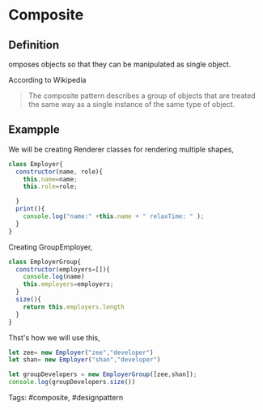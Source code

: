 # Composite

## Definition

omposes objects so that they can be manipulated as single object.

According to Wikipedia

> The composite pattern describes a group of objects that are treated the same way as a single instance of the same type of object.

## Exampple 
We will be creating Renderer classes for rendering multiple shapes,  

```js
class Employer{
  constructor(name, role){
    this.name=name;
    this.role=role;

  }
  print(){
    console.log("name:" +this.name + " relaxTime: " );
  }
}
```

Creating GroupEmployer,  

```js
class EmployerGroup{
  constructor(employers=[]){
    console.log(name)
    this.employers=employers;
  }
  size(){
    return this.employers.length
  }
}
```

Thst's how we will use this,  

```js
let zee= new Employer("zee","developer")
let shan= new Employer("shan","developer")

let groupDevelopers = new EmployerGroup([zee,shan]);
console.log(groupDevelopers.size())
```

Tags: #composite, #designpattern